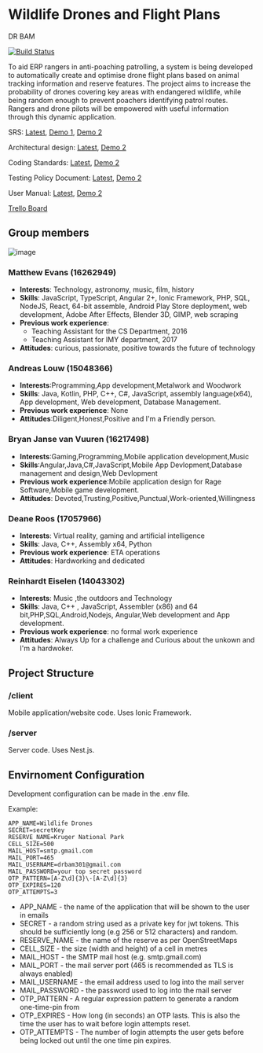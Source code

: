 # Wildlife Drones and Flight Plans
DR BAM

[![Build Status](https://travis-ci.com/cos301-2019-se/Wildlife-Drones-and-Flight-Plans.svg?branch=master)](https://travis-ci.com/cos301-2019-se/Wildlife-Drones-and-Flight-Plans)

To aid ERP rangers in anti-poaching patrolling, a system is being developed to automatically create and optimise drone flight plans based on animal tracking information and reserve features. The project aims to increase the probability of drones covering key areas with endangered wildlife, while being random enough to prevent poachers identifying patrol routes. Rangers and drone pilots will be empowered with useful information through this dynamic application.

SRS: [Latest](Drone_Flight_Plans_SRS.pdf), [Demo 1](Drone_Flight_Plans_SRS(1).pdf), [Demo 2](Drone%20Flight%20Plans%20SRS(2).pdf)

Architectural design: [Latest](Architectural%20Designs.pdf), [Demo 2](Architectural%20Designs(1).pdf)

Coding Standards: [Latest](/Documentation/Demo%204%20CodingStandards%20Demo4.pdf), [Demo 2](Coding%20Standards(1).pdf)

Testing Policy Document: [Latest](Testing%20policy%20document.pdf), [Demo 2](Testing%20policy%20document(1).pdf)

User Manual: [Latest](userManual.pdf), [Demo 2](User%20Manual(1).pdf)

[Trello Board](https://trello.com/b/GWit5JXi/capstone)

## Group members
![image](https://lh4.googleusercontent.com/sYkeIXRCdnU5gPxCxJOXc_I6xD2D_OMxqu9-eRN1WwPWEg5bAW_7SZ86O5U863usmgKeCJeqAwN-Ay0bMkrIqJnZelcAtLnpRAeiHbHnukEjuPdsahIV_iJfkl8ATyYRKPP_e5_N)
### Matthew Evans (16262949)
- __Interests__: Technology, astronomy, music, film, history
- __Skills__: JavaScript, TypeScript, Angular 2+, Ionic Framework, PHP, SQL, NodeJS, React, 64-bit assemble, Android Play Store deployment, web development, Adobe After Effects, Blender 3D, GIMP, web scraping
- __Previous work experience__:
  - Teaching Assistant for the CS Department, 2016
  - Teaching Assistant for IMY department, 2017
- __Attitudes__: curious, passionate, positive towards the future of technology


### Andreas Louw (15048366)
- __Interests__:Programming,App development,Metalwork and Woodwork
- __Skills__: Java, Kotlin, PHP, C++, C#, JavaScript, assembly language(x64), App development, Web development, Database Management.
- __Previous work experience__: None
- __Attitudes__:Diligent,Honest,Positive and  I&#39;m a Friendly person.

### Bryan Janse van Vuuren (16217498)
- __Interests__:Gaming,Programming,Mobile application development,Music
- __Skills__:Angular,Java,C#,JavaScript,Mobile App Devlopment,Database management and design,Web Devlopment
- __Previous work experience__:Mobile application design for Rage Software,Mobile game development.
- __Attitudes__: Devoted,Trusting,Positive,Punctual,Work-oriented,Willingness

### Deane Roos (17057966)
- __Interests__: Virtual reality, gaming and artificial intelligence
- __Skills__: Java, C++, Assembly x64, Python
- __Previous work experience__:  ETA operations
- __Attitudes__: Hardworking and dedicated

### Reinhardt Eiselen (14043302)
- __Interests__: Music ,the outdoors and Technology
- __Skills__:  Java, C++ , JavaScript, Assembler (x86) and 64 bit,PHP,SQL,Android,Nodejs, Angular,Web development and App development.
- __Previous work experience__: no formal work experience 
- __Attitudes__: Always Up for a challenge and Curious about the unkown and I&#39;m a hardwoker.

## Project Structure
### /client
Mobile application/website code. Uses Ionic Framework.

### /server
Server code. Uses Nest.js.



## Envirnoment Configuration
Development configuration can be made in the .env file.

Example:
```
APP_NAME=Wildlife Drones
SECRET=secretKey
RESERVE_NAME=Kruger National Park
CELL_SIZE=500
MAIL_HOST=smtp.gmail.com
MAIL_PORT=465
MAIL_USERNAME=drbam301@gmail.com
MAIL_PASSWORD=your top secret password
OTP_PATTERN=[A-Z\d]{3}\-[A-Z\d]{3}
OTP_EXPIRES=120
OTP_ATTEMPTS=3
```

- APP_NAME - the name of the application that will be shown to the user in emails
- SECRET - a random string used as a private key for jwt tokens. This should be sufficiently long (e.g 256 or 512 characters) and random.
- RESERVE_NAME - the name of the reserve as per OpenStreetMaps
- CELL_SIZE - the size (width and height) of a cell in metres
- MAIL_HOST - the SMTP mail host (e.g. smtp.gmail.com)
- MAIL_PORT - the mail server port (465 is recommended as TLS is always enabled)
- MAIL_USERNAME - the email address used to log into the mail server
- MAIL_PASSWORD - the password used to log into the mail server
- OTP_PATTERN - A regular expression pattern to generate a random one-time-pin from
- OTP_EXPIRES - How long (in seconds) an OTP lasts. This is also the time the user has to wait before login attempts reset.
- OTP_ATTEMPTS - The number of login attempts the user gets before being locked out until the one time pin expires.
